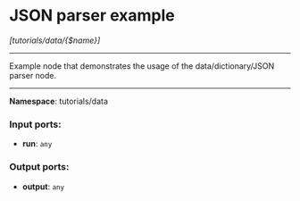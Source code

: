 # JSON parser example

_[tutorials/data/{$name}]_

---

Example node that demonstrates the usage of the data/dictionary/JSON parser node.

---

__Namespace__: tutorials/data

### Input ports:

* __run__: ` any `

### Output ports:

* __output__: ` any `

